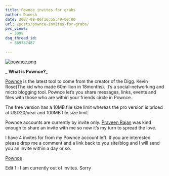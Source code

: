 ```yaml
---
title: Pownce invites for grabs
author: Danesh
date: 2007-08-06T16:55:49+00:00
url: /posts/pownce-invites-for-grabs/
pvc_views:
  - 3099
dsq_thread_id:
  - 889737487

---
```

[![pownce.png][1]][2]

_ **What is Pownce?**_

[Pownce][3] is the latest tool to come from the creator of the Digg. Kevin Rose(The kid who made 60million in 18months). It&#8217;s a social-networking and micro blogging tool. Pownce let&#8217;s you share messages, links, events and files with those who are within your friends circle in Pownce.

The free version has a 10MB file size limit whereas the pro version is priced at USD20/year and 100MB file size limit.

Pownce accounts are currently by invite only. [Praveen Rajan][4] was kind enough to share an invite with me so now it&#8217;s my turn to spread the love.

I have 4 invites for from my Pownce account left. If you are interested please drop me a comment and a link back to you site/blog and I will send you an invite within a day or so.

[Pownce][5]

Edit 1 : I am currently out of invites. Sorry

 [1]: /wp-content/uploads/2007/08/pownce.png
 [2]: /wp-content/uploads/2007/08/pownce.png "pownce.png"
 [3]: http://pownce.com/
 [4]: http://praveenrajan.com/blog/
 [5]: http://pownce.com